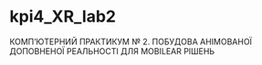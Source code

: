 # kpi4_XR_lab2
КОМП’ЮТЕРНИЙ ПРАКТИКУМ № 2. ПОБУДОВА АНІМОВАНОЇ ДОПОВНЕНОЇ РЕАЛЬНОСТІ ДЛЯ MOBILEAR РІШЕНЬ
